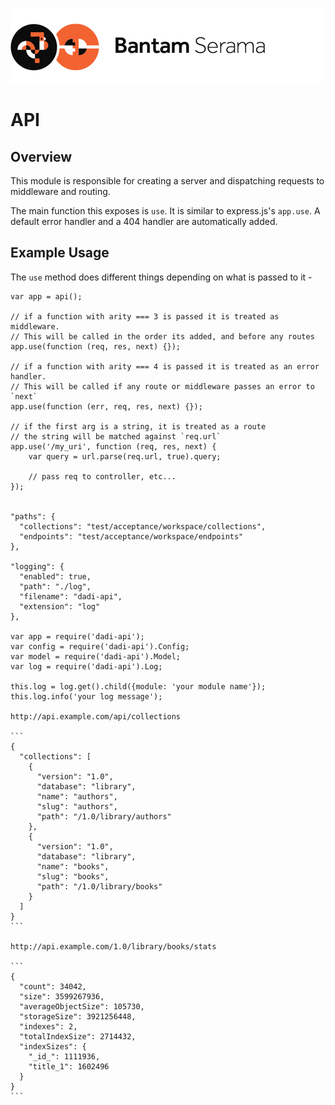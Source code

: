 ![Serama](../serama.png)

# API

## Overview

This module is responsible for creating a server and dispatching requests to middleware and routing.

The main function this exposes is `use`.  It is similar to express.js's `app.use`. A default error handler and a 404 handler are automatically added.

## Example Usage

The `use` method does different things depending on what is passed to it -

    var app = api();

    // if a function with arity === 3 is passed it is treated as middleware.
    // This will be called in the order its added, and before any routes
    app.use(function (req, res, next) {});

    // if a function with arity === 4 is passed it is treated as an error handler.
    // This will be called if any route or middleware passes an error to `next`
    app.use(function (err, req, res, next) {});

    // if the first arg is a string, it is treated as a route
    // the string will be matched against `req.url`
    app.use('/my_uri', function (req, res, next) {
        var query = url.parse(req.url, true).query;

        // pass req to controller, etc...
    });


    "paths": {
      "collections": "test/acceptance/workspace/collections",
      "endpoints": "test/acceptance/workspace/endpoints"
    },

    "logging": {
      "enabled": true,
      "path": "./log",
      "filename": "dadi-api",
      "extension": "log"
    },

    var app = require('dadi-api');
    var config = require('dadi-api').Config;
    var model = require('dadi-api').Model;
    var log = require('dadi-api').Log;

    this.log = log.get().child({module: 'your module name'});
    this.log.info('your log message');

    http://api.example.com/api/collections

    ```
    {
      "collections": [
        {
          "version": "1.0",
          "database": "library",
          "name": "authors",
          "slug": "authors",
          "path": "/1.0/library/authors"
        },
        {
          "version": "1.0",
          "database": "library",
          "name": "books",
          "slug": "books",
          "path": "/1.0/library/books"
        }
      ]
    }
    ```

    http://api.example.com/1.0/library/books/stats

    ```
    {
      "count": 34042,
      "size": 3599267936,
      "averageObjectSize": 105730,
      "storageSize": 3921256448,
      "indexes": 2,
      "totalIndexSize": 2714432,
      "indexSizes": {
        "_id_": 1111936,
        "title_1": 1602496
      }
    }
    ```
